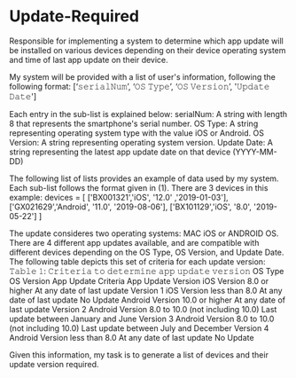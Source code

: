 # Update-Required
Responsible for implementing a system to determine which app update will be installed on various 
devices depending on their device operating system and time of last app update on their device.

My system will be provided with a list of user's information, following the following format:
                 [‘𝚜𝚎𝚛𝚒𝚊𝚕𝙽𝚞𝚖’, ‘𝙾𝚂 𝚃𝚢𝚙𝚎’, ‘𝙾𝚂 𝚅𝚎𝚛𝚜𝚒𝚘𝚗’, '𝚄𝚙𝚍𝚊𝚝𝚎 𝙳𝚊𝚝𝚎']
                 
Each entry in the sub-list is explained below:
serialNum:	A string with length 8 that represents the smartphone's serial number.
OS Type:	A string representing operating system type with the value iOS or Android.
OS Version:	A string representing operating system version.
Update Date:	A string representing the latest app update date on that device (YYYY-MM-DD)


The following list of lists provides an example of data used by my system. Each sub-list follows the format given in (1). 
There are 3 devices in this example:
devices = [
['BX001321','iOS', '12.0' ,'2019-01-03'],
['GX021629','Android', '11.0', '2019-08-06'],
['BX101129','iOS', '8.0', '2019-05-22']
]

The update consideres two operating systems: MAC iOS or ANDROID OS. There are 4 different app updates available, and are compatible 
with different devices depending on the OS Type, OS Version, and Update Date. The following table depicts this set of criteria for 
each update version:
𝚃𝚊𝚋𝚕𝚎 𝟷: 𝙲𝚛𝚒𝚝𝚎𝚛𝚒𝚊 𝚝𝚘 𝚍𝚎𝚝𝚎𝚛𝚖𝚒𝚗𝚎 𝚊𝚙𝚙 𝚞𝚙𝚍𝚊𝚝𝚎 𝚟𝚎𝚛𝚜𝚒𝚘𝚗
OS Type	  OS Version	                                App Update Criteria	                    App Update Version
iOS	      Version 8.0 or higher	                      At any date of last update	            Version 1
iOS	      Version less than 8.0	                      At any date of last update	            No Update
Android	  Version 10.0 or higher	                    At any date of last update	            Version 2
Android	  Version 8.0 to 10.0 (not including 10.0)    Last update between January and June	  Version 3
Android	  Version 8.0 to 10.0 (not including 10.0)	  Last update between July and December	  Version 4
Android	  Version less than 8.0	                      At any date of last update	            No Update

Given this information, my task is to generate a list of devices and their update version required.
